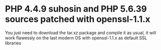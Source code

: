 # PHP 4.4.9 suhosin and PHP 5.6.39 sources patched with openssl-1.1.x

You just need to download the tar.xz package and compile it as usual,
it will work flawessly on the last modern OS with openssl-1.1.x as default SSL libraries

